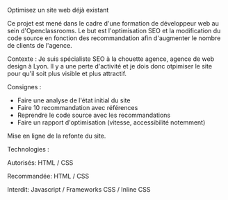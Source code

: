 Optimisez un site web déjà existant


Ce projet est mené dans le cadre d'une formation de développeur web au sein d'Openclassrooms.
Le but est l'optimisation SEO et la modification du code source en fonction des recommandation 
afin d'augmenter le nombre de clients de l'agence.

Contexte : Je suis spécialiste SEO à la chouette agence, agence de web design à Lyon. Il y a une perte d'activité
et je dois donc otpimiser le site pour qu'il soit plus visible et plus attractif.

Consignes :
- Faire une analyse de l'état initial du site
- Faire 10 recommandation avec références 
- Reprendre le code source avec les recommandations
- Faire un rapport d'optimisation (vitesse, accessibilité notemment)

Mise en ligne de la refonte du site.

Technologies :

Autorisés: HTML / CSS 

Recommandée: HTML / CSS 

Interdit: Javascript / Frameworks CSS / Inline CSS